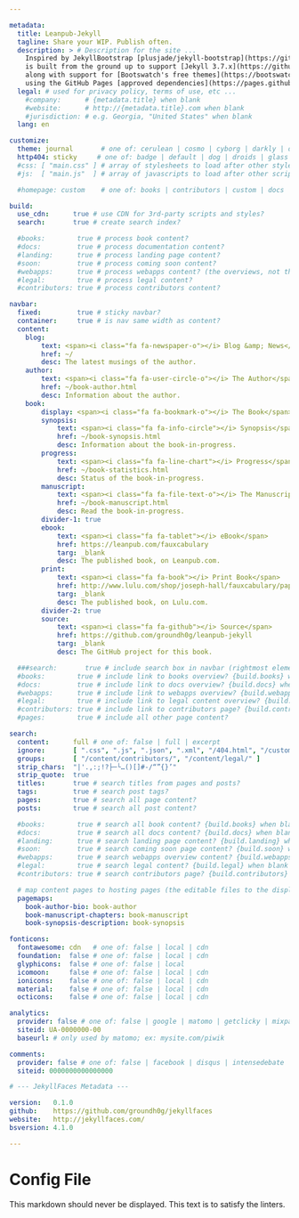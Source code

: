```yaml
---

metadata:
  title: Leanpub-Jekyll
  tagline: Share your WIP. Publish often.
  description: > # Description for the site ...
    Inspired by JekyllBootstrap [plusjade/jekyll-bootstrap](https://github.com/plusjade/jekyll-bootstrap){:target="_blank"}, JekyllFaces [groundh0g/jekyllfaces](https://github.com/groundh0g/jekyllfaces){:target="_blank"}
    is built from the ground up to support [Jekyll 3.7.x](https://github.com/jekyll/jekyll/releases/tag/v3.7.3){:target="_blank"} and [Bootstrap 4.1.x](https://getbootstrap.com/docs/4.1/getting-started/introduction/){:target="_blank"},
    along with support for [Bootswatch's free themes](https://bootswatch.com/){:target="_blank"}, all while targeting the dependencies of [GitHub Pages](https://help.github.com/articles/what-is-github-pages/){:target="_blank"},
    using the GitHub Pages [approved dependencies](https://pages.github.com/versions/){:target="_blank"}.
  legal: # used for privacy policy, terms of use, etc ...
    #company:      # {metadata.title} when blank
    #website:      # http://{metadata.title}.com when blank
    #jurisdiction: # e.g. Georgia, "United States" when blank
  lang: en

customize:
  theme: journal       # one of: cerulean | cosmo | cyborg | darkly | default | flatly | journal | litera | lumen | lux | materia | minty | pulse | sandstone | simplex | sketchy | slate | solar | spacelab | superhero | united | yeti
  http404: sticky     # one of: badge | default | dog | droids | glass | link | milk | monster | potty | shrug | sticky | tweet | zork
  #css: [ "main.css" ] # array of stylesheets to load after other styles
  #js:  [ "main.js"  ] # array of javascripts to load after other scripts

  #homepage: custom    # one of: books | contributors | custom | docs | landing | legal | soon | webapps

build:
  use_cdn:      true # use CDN for 3rd-party scripts and styles?
  search:       true # create search index?

  #books:        true # process book content?
  #docs:         true # process documentation content?
  #landing:      true # process landing page content?
  #soon:         true # process coming soon content?
  #webapps:      true # process webapps content? (the overviews, not the webapp(s) itself)
  #legal:        true # process legal content?
  #contributors: true # process contributors content?

navbar:
  fixed:         true # sticky navbar?
  container:     true # is nav same width as content?
  content:
    blog: 
        text: <span><i class="fa fa-newspaper-o"></i> Blog &amp; News</span>
        href: ~/
        desc: The latest musings of the author.
    author:
        text: <span><i class="fa fa-user-circle-o"></i> The Author</span>
        href: ~/book-author.html
        desc: Information about the author.
    book:
        display: <span><i class="fa fa-bookmark-o"></i> The Book</span>
        synopsis:
            text: <span><i class="fa fa-info-circle"></i> Synopsis</span>
            href: ~/book-synopsis.html
            desc: Information about the book-in-progress.
        progress:
            text: <span><i class="fa fa-line-chart"></i> Progress</span>
            href: ~/book-statistics.html
            desc: Status of the book-in-progress.
        manuscript:
            text: <span><i class="fa fa-file-text-o"></i> The Manuscript</span>
            href: ~/book-manuscript.html
            desc: Read the book-in-progress.
        divider-1: true
        ebook:
            text: <span><i class="fa fa-tablet"></i> eBook</span>
            href: https://leanpub.com/fauxcabulary
            targ: _blank
            desc: The published book, on Leanpub.com.
        print:
            text: <span><i class="fa fa-book"></i> Print Book</span>
            href: http://www.lulu.com/shop/joseph-hall/fauxcabulary/paperback/product-22179468.html
            targ: _blank
            desc: The published book, on Lulu.com.
        divider-2: true
        source:
            text: <span><i class="fa fa-github"></i> Source</span>
            href: https://github.com/groundh0g/leanpub-jekyll
            targ: _blank
            desc: The GitHub project for this book.

  ###search:       true # include search box in navbar (rightmost element)
  #books:        true # include link to books overview? {build.books} when blank
  #docs:         true # include link to docs overview? {build.docs} when blank
  #webapps:      true # include link to webapps overview? {build.webapps} when blank
  #legal:        true # include link to legal content overview? {build.legal} when blank
  #contributors: true # include link to contributors page? {build.contributors} when blank
  #pages:        true # include all other page content?

search:
  content:      full # one of: false | full | excerpt
  ignore:       [ ".css", ".js", ".json", ".xml", "/404.html", "/custom.html", "/status.html", "/book-copyright.html" ]
  groups:       [ "/content/contributors/", "/content/legal/" ]
  strip_chars:  "|'.,:;!?├─└…()[]#-/“”{}’"
  strip_quote:  true
  titles:       true # search titles from pages and posts?
  tags:         true # search post tags?
  pages:        true # search all page content?
  posts:        true # search all post content?

  #books:        true # search all book content? {build.books} when blank
  #docs:         true # search all docs content? {build.docs} when blank
  #landing:      true # search landing page content? {build.landing} when blank
  #soon:         true # search coming soon page content? {build.soon} when blank
  #webapps:      true # search webapps overview content? {build.webapps} when blank
  #legal:        true # search legal content? {build.legal} when blank
  #contributors: true # search contributors page? {build.contributors} when blank

  # map content pages to hosting pages (the editable files to the display files)
  pagemaps:
    book-author-bio: book-author
    book-manuscript-chapters: book-manuscript
    book-synopsis-description: book-synopsis

fonticons:
  fontawesome: cdn   # one of: false | local | cdn
  foundation:  false # one of: false | local | cdn
  glyphicons:  false # one of: false | local
  icomoon:     false # one of: false | local | cdn
  ionicons:    false # one of: false | local | cdn
  material:    false # one of: false | local | cdn
  octicons:    false # one of: false | local | cdn

analytics:
  provider: false # one of: false | google | matomo | getclicky | mixpanel | gauges 
  siteid: UA-0000000-00
  baseurl: # only used by matomo; ex: mysite.com/piwik

comments:
  provider: false # one of: false | facebook | disqus | intensedebate | duoshuo
  siteid: 0000000000000000

# --- JekyllFaces Metadata ---

version:   0.1.0
github:    https://github.com/groundh0g/jekyllfaces
website:   http://jekyllfaces.com/
bsversion: 4.1.0

---
```


# Config File

This markdown should never be displayed. This text is to satisfy the linters.